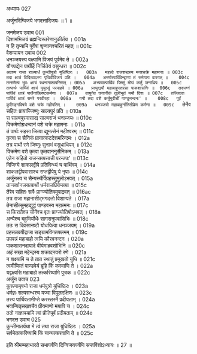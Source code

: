 अध्यायः 027

अर्जुनदिग्विजये भगदत्तादिजयः ॥ 1 ॥
	
जनमेजय उवाच 	001  
दिशामभिजयं ब्रह्मन्विस्तरेणानुकीर्तय ।	001a  
न हि तृप्यामि पूर्वेषां शृण्वानश्चरितं महत् ॥	001c  
वैशम्पायन उवाच 	002  
धनञ्जयस्य वक्ष्यामि विजयं पूर्वमेव ते ।	002a  
यौगपद्येन पार्थैर्हि निर्जितेयं वसुन्धरा ॥	002c  
`अवाप्य राजा राज्यार्धं कुन्तीपुत्रो युधिष्ठिरः ।	003a  
महत्त्वे राजशब्दस्य मनश्चक्रे महामनाः ॥	003c  
तदा क्षात्रं विदित्वाऽस्य पृथिवीविजयं प्रति ।	004a  
अमर्षात्पार्थिवेन्द्राणां तं समेयाय वारयत् ॥	004c  
तत्समेत्य भुवः क्षात्रं रथनागाश्वपत्तिमत् ।	005a  
अभ्ययात्पार्थिवं जिष्णुं मोघं कर्तुं जनाधिप ॥	005c  
तत्पार्थः पार्थिवं क्षात्रं युयुत्सुं परमाहवे ।	006a  
प्रत्युद्ययौ महाबाहुस्तरसा पाकशासनिः ॥	006c  
तद्भग्नं पार्थिवं क्षात्रं पार्थेनाक्लिष्टकर्मणा ।	007a  
वायुनेव घनानीकं तूलीभूतं ययौ दिशः ॥	007c  
तज्जित्वा पार्थिवं क्षात्रं समरे परवीरहा ।	008a  
ययौ तदा वशे कर्तुमुदीचीं पाण्डुनन्दनः' ॥	008c  
पूर्वं कुलिङ्गविषये वशे चक्रे महीपतिम् ।	009a  
धनञ्जयो महाबाहुर्नातितीव्रेण कर्मणा ॥	009c  
`तेनैव सहितः प्रायाज्जिष्णुः साल्वपुरं प्रति ।	010a  
स साल्वपुरमासाद्य साल्वराजं धनञ्जयः ॥	010c  
विक्रमेणोग्रधन्वानं वशे चक्रे महामनाः ।	011a  
तं पार्थः सहसा जित्वा द्युमत्सेनं महीश्वरम् ॥	011c  
कृत्वा स सैनिकं प्रायात्कटदेशमरिन्दमः ।	012a  
तत्र पार्थो रणे जिष्णुः सुनाभं वसुधाधिपम् ॥	012c  
विक्रमेण वशे कृत्वा कृतवाननुसैनिकम् ।	013a  
एतेन सहितो राजन्सव्यसाची परन्तपः' ॥	013c  
विजिग्ये शाकलद्वीपे प्रतिविन्ध्यं च पार्थिवम् ।	014a  
शाकलद्वीपवासाश्च सप्तद्वीपेषु ये नृपाः ॥	014c  
अर्जुनस्य च सैन्यस्थैर्विग्रहस्तुमुलोऽभवत् ।	015a  
तान्सर्वानजयत्पार्थो धर्मराजप्रियेप्सया ॥	015c  
तैरेव सहितः सर्वैः प्राग्ज्योतिषमुपाद्रवत् ॥	016ac  
तत्र राजा महानासीद्भगदत्तो विशाम्पते ।	017a  
तेनासीत्सुमहद्युद्धं पाण्डवस्य महात्मनः ॥	017c  
स किरातैश्च चीनैश्च वृतः प्राग्ज्योतिषोऽभवत् ।	018a  
अन्यैश्च बहुभिर्योधैः सागरानुपवासिभिः ॥	018c  
ततः स दिवसानष्टौ योधयित्वा धनञ्जयम् ।	019a  
प्रहसन्नब्रवीद्राजा सङ्ग्रामविगतक्लमम् ॥	019c  
उपपन्नं महाबाहो त्वयि कौरवनन्दन ।	020a  
पाकशासनदायादे वीर्यमाहवशोभिनि ॥	020c  
अहं सखा महेन्द्रस्य शक्रादनवरो रणे ।	021a  
न शक्ष्यामि च ते तात स्थातुं प्रमुखतो युधि ॥	021c  
त्वमीप्सितं पाण्डवेयं ब्रूहि किं करवाणि ते ।	022a  
यद्वक्ष्यसि महाबाहो तत्करिष्यामि पुत्रक ॥	022c  
अर्जुन उवाच 	023  
कुरूणामृषभो राजा धर्मपुत्रो युधिष्ठिरः ।	023a  
धर्मज्ञः सत्यसन्धश्च यज्वा विपुलदक्षिणः ॥	023c  
तस्य पार्थिवतामीप्से करस्तस्मै प्रदीयताम् ।	024a  
भवान्पितृसखश्चैव प्रीयमाणो मयापि च ।	024c  
ततो नाज्ञापयामि त्वां प्रीतिपूर्वं प्रदीयताम् ॥	024e  
भगदत्त उवाच 	025  
कुन्तीमातर्यथा मे त्वं तथा राजा युधिष्ठिरः ।	025a  
सर्वमेतत्करिष्यामि किं चान्यत्करवाणि ते ॥ 	025c  

इति श्रीमन्महाभारते सभापर्वणि दिग्विजयपर्वणि सप्तविंशोऽध्यायः ॥ 27 ॥
